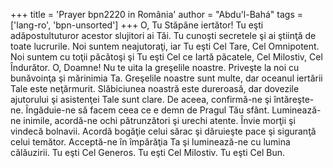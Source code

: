 +++
title = 'Prayer bpn2220 in România'
author = "Abdu'l-Bahá"
tags = ['lang-ro', 'bpn-unsorted']
+++
O, Tu Stăpâne iertător! Tu eşti adăpostultuturor acestor slujitori ai Tăi. Tu cunoşti secretele şi ai ştiinţă de toate lucrurile. Noi suntem neajutoraţi, iar Tu eşti Cel Tare, Cel Omnipotent. Noi suntem cu toţii păcătoşi şi Tu eşti Cel ce Iartă păcatele, Cel Milostiv, Cel Îndurător. O, Doamne! Nu te uita la greşelile noastre. Priveşte la noi cu bunăvoinţa şi mărinimia Ta. Greşelile noastre sunt multe, dar oceanul iertării Tale este neţărmurit. Slăbiciunea noastră este dureroasă, dar dovezile ajutorului şi asistenţei Tale sunt clare. De aceea, confirmă-ne şi întăreşte-ne. Îngăduie-ne să facem ceea ce e demn de Pragul Tău sfânt. Luminează-ne inimile, acordă-ne ochi pătrunzători şi urechi atente. Învie morţii şi vindecă bolnavii. Acordă bogăţie celui sărac şi dăruieşte pace şi siguranţă celui temător. Acceptă-ne în împărăţia Ta şi luminează-ne cu lumina călăuzirii. Tu eşti Cel Generos. Tu eşti Cel Milostiv. Tu eşti Cel Bun.
